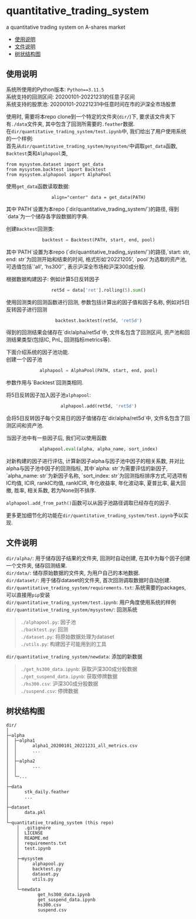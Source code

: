 # quantitative_trading_system
a quantitative trading system on A-shares market  

- [使用说明](#使用说明)
- [文件说明](#文件说明)
- [树状结构图](#树状结构图)

## 使用说明
系统所使用的Python版本: `Python==3.11.5`  
系统支持的回测区间: 20200101-20221231的任意子区间  
系统支持的股票池: 20200101-20221231中任意时间在市的沪深全市场股票  
  
使用时, 需要将本repo clone到一个特定的文件夹(`dir/`)下, 要求该文件夹下有`./data`文件夹, 其中包含了回测所需要的`.feather`数据.   
在`dir/quantitative_trading_system/test.ipynb`中, 我们给出了用户使用系统的一个样例:  
首先从`dir/quantitative_trading_system/mysystem/`中调取`get_data`函数, `Backtest`类和`Alphapool`类,  
```
from mysystem.dataset import get_data
from mysystem.backtest import Backtest
from mysystem.alphapool import AlphaPool
```

使用`get_data`函数读取数据:   
<div align="center">
  
```
align="center" data = get_data(PATH)
```
</div>
其中`PATH`设置为本repo (`dir/quantitative_trading_system/`)的路径, 得到`data`为一个储存各字段数据的字典.    
     
创建`Backtest`回测类:   
<div align="center">
  
```python
backtest = Backtest(PATH, start, end, pool)
```  
</div>
其中`PATH`设置为本repo (`dir/quantitative_trading_system/`)的路径,`start: str, end: str`为回测开始和结束的时间, 
格式形如‘20221205’, `pool`为选取的资产池, 可选值包括`'all', 'hs300'`, 表示沪深全市场和沪深300成分股.  
   
根据数据构建因子: 例如计算5日反转因子  
<div align="center">    
  
```python
ret5d = data['ret'].rolling(5).sum()
```  
</div>
   
使用回测类的回测函数进行回测, 参数包括计算出的因子值和因子名称, 例如对5日反转因子进行回测  
<div align="center">
  
```python
backtest.backtest(ret5d, 'ret5d')
```  
</div>
得到的回测结果会储存在`dir/alpha/ret5d`中, 文件名包含了回测区间, 资产池和回测结果类型(包括IC, PnL, 回测指标metrics等).  
  
下面介绍系统的因子池功能.   
创建一个因子池  
<div align="center">
  
```python
alphapool = AlphaPool(PATH, start, end, pool)
```  
</div>
参数作用与`Backtest`回测类相同.  
    
将5日反转因子加入因子池`alphapool`:  
<div align="center">
  
```python
alphapool.add(ret5d, 'ret5d')
```  
</div>
会将5日反转因子每个交易日的因子值储存在`dir/alpha/ret5d`中, 文件名包含了回测区间和资产池.  
    
当因子池中有一些因子后, 我们可以使用函数  
<div align="center">
  
```python
alphapool.eval(alpha, alpha_name, sort_index)
```  
</div>
对新构建的因子进行评估, 计算新因子alpha与因子池中因子的相关系数, 并对比alpha与因子池中因子的回测指标, 
其中`alpha: str`为需要评估的新因子, `alpha_name: str`为新因子名称, `sort_index: str`为回测指标排序方式,可选项有
IC均值, ICIR, rankIC均值, rankICIR, 年化收益率, 年化波动率, 夏普比率, 最大回撤, 胜率, 相关系数, 若为None则不排序.  
  
`alphapool.add_from_path()`函数可以从因子池路径调取已经存在的因子.  

更多更加细节化的功能在`dir/quantitative_trading_system/test.ipynb`予以实现.  

## 文件说明   
`dir/alpha/`: 用于储存因子结果的文件夹, 回测时自动创建, 在其中为每个因子创建一个文件夹, 储存回测结果.  
`dir/data/`: 储存原始数据的文件夹, 为用户自己的本地数据.  
`dir/dataset/`: 用于储存dataset的文件夹, 首次回测调取数据时自动创建.  
`dir/quantitative_trading_system/requirements.txt`: 系统需要的packages, 可以直接用`pip`安装  
`dir/quantitative_trading_system/test.ipynb`: 用户角度使用系统的样例  
`dir/quantitative_trading_system/mysystem/`: 回测系统  
>`./alphapool.py`: 因子池  
>`./backtest.py`: 回测  
>`./dataset.py`: 将原始数据处理为dataset  
>`./utils.py`: 构建因子可能用到的工具

`dir/quantitative_trading_system/newdata`: 添加的新数据  
>`./get_hs300_data.ipynb`: 获取沪深300成分股数据  
>`./get_suspend_data.ipynb`: 获取停牌数据  
>`./hs300.csv`: 沪深300成分股数据  
>`./suspend.csv`: 停牌数据

## 树状结构图
```
dir/  
│  
├─alpha  
│  ├─alpha1  
│  │      alpha1_20200101_20221231_all_metrics.csv  
│  │      ...  
│  │      
│  ├─alpha2  
│  │      ...  
│  │  
│  └─...  
│           
├─data  
│      stk_daily.feather  
│      ...  
│       
├─dataset  
│      data.pkl  
│       
└─quantitative_trading_system (this repo)  
    │  .gitignore  
    │  LICENSE  
    │  README.md  
    │  requirements.txt  
    │  test.ipynb  
    │   
    ├─mysystem  
    │     alphapool.py  
    │     backtest.py  
    │     dataset.py  
    │     utils.py  
    │          
    └─newdata  
            get_hs300_data.ipynb  
            get_suspend_data.ipynb  
            hs300.csv  
            suspend.csv
```
